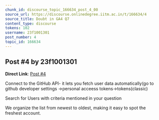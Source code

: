```yaml
---
chunk_id: discourse_topic_166634_post_4_00
source_url: https://discourse.onlinedegree.iitm.ac.in/t/166634/4
source_title: Doubt in GA4 Q7
content_type: discourse
tokens: 102
username: 23f1001301
post_number: 4
topic_id: 166634
---
```


## Post #4 by 23f1001301

**Direct Link**: [Post #4](https://discourse.onlinedegree.iitm.ac.in/t/166634/4)

Connect to the GitHub API- it lets you fetch user data automatically(go to github developer settings -&gt;personal acceess tokens-&gt;tokens(classic)

Search for Users with criteria mentioned in your question

We organize the list from newest to oldest, making it easy to spot the freshest account.
